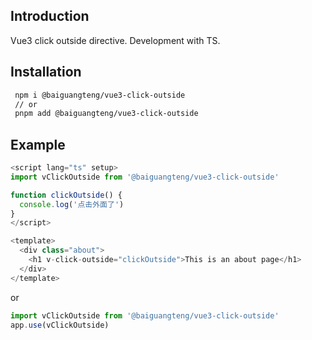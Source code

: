 ## Introduction

Vue3 click outside directive.
Development with TS.

## Installation

```bash
 npm i @baiguangteng/vue3-click-outside
 // or
 pnpm add @baiguangteng/vue3-click-outside
```

## Example

```js
<script lang="ts" setup>
import vClickOutside from '@baiguangteng/vue3-click-outside'

function clickOutside() {
  console.log('点击外面了')
}
</script>

<template>
  <div class="about">
    <h1 v-click-outside="clickOutside">This is an about page</h1>
  </div>
</template>

```

or

```js
import vClickOutside from '@baiguangteng/vue3-click-outside'
app.use(vClickOutside)
```
